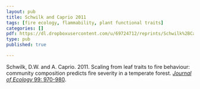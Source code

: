 ```yaml
---
layout: pub
title: Schwilk and Caprio 2011
tags: [fire ecology, flammability, plant functional traits]
categories: []
pdf: https://dl.dropboxusercontent.com/u/69724712/reprints/Schwilk%2BCaprio-2011_flammability.pdf
type: pub
published: true

---
```


Schwilk, D.W. and A. Caprio. 2011. Scaling from leaf traits to fire behaviour: community composition predicts fire severity in a temperate forest. <a href="http://onlinelibrary.wiley.com/doi/10.1111/j.1365-2745.2011.01828.x/abstract">*Journal of Ecology* 99: 970-980</a>.
